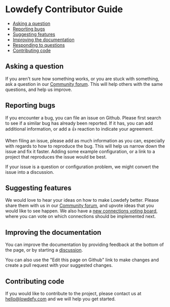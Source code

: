 # Lowdefy Contributor Guide

- [Asking a question](#asking-a-question)
- [Reporting bugs](#reporting-bugs)
- [Suggesting features](#suggesting-features)
- [Improving the documentation](#improving-the-documentation)
- [Responding to questions](#responding-to-questions)
- [Contributing code](#contributing-code)

## Asking a question

If you aren't sure how something works, or you are stuck with something, ask a question in our [Community forum](https://github.com/lowdefy/lowdefy/discussions). This will help others with the same questions, and help us improve.

## Reporting bugs

If you encounter a bug, you can file an issue on Github. Please first search to see if a similar bug has already been reported. If it has, you can add additional information, or add a 👍 reaction to indicate your agreement.

When filing an issue, please add as much information as you can, especially with regards to how to reproduce the bug. This will help us narrow down the issue and fix it faster. Adding some example configuration, or a link to a project that reproduces the issue would be best.

If your issue is a question or configuration problem, we might convert the issue into a discussion.

## Suggesting features

We would love to hear your ideas on how to make Lowdefy better. Please share them with us in our [Community forum](https://github.com/lowdefy/lowdefy/discussions), and upvote ideas that you would like to see happen. We also have a [new connections voting board](https://github.com/lowdefy/lowdefy/discussions/309), where you can vote on which connections should be implemented next.

## Improving the documentation

You can improve the documentation by providing feedback at the bottom of the page, or by starting a [discussion](https://github.com/lowdefy/lowdefy/discussions/categories/docs).

You can also use the "Edit this page on Github" link to make changes and create a pull request with your suggested changes.

## Contributing code

If you would like to contribute to the project, please contact us at hello@lowdefy.com and we will help you get started.
